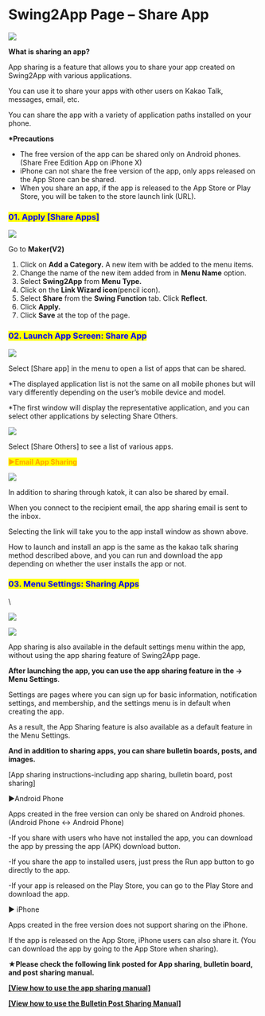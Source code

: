 # Swing2App Page – Share App

![](https://support.swing2app.com/wp-content/uploads/2019/06/swing\_share-.png)

**What is sharing an app?**

App sharing is a feature that allows you to share your app created on Swing2App with various applications.

You can use it to share your apps with other users on Kakao Talk, messages, email, etc.

You can share the app with a variety of application paths installed on your phone.

**\*Precautions**

* The free version of the app can be shared only on Android phones. (Share Free Edition App on iPhone X)
* iPhone can not share the free version of the app, only apps released on the App Store can be shared.
* When you share an app, if the app is released to the App Store or Play Store, you will be taken to the store launch link (URL).

### <mark style="color:blue;">**01. Apply \[Share Apps]**</mark>

![](https://support.swing2app.com/wp-content/uploads/2019/06/%EC%95%B1%EA%B3%B5%EC%9C%A01.png)

Go to **Maker(V2)**

1. Click on **Add a Category.** A new item with be added to the menu items.
2. Change the name of the new item added from in **Menu Name** option.
3. Select **Swing2App** from **Menu Type.**
4. Click on the **Link Wizard icon**(pencil icon).
5. Select **Share** from the **Swing Function** tab. Click **Reflect**.
6. Click **Apply.**
7. Click **Save** at the top of the page.

### <mark style="color:blue;">**02. Launch App Screen: Share App**</mark>

![](https://support.swing2app.com/wp-content/uploads/2019/06/%EC%95%B1%EA%B3%B5%EC%9C%A02.png)

Select \[Share app] in the menu to open a list of apps that can be shared.

\*The displayed application list is not the same on all mobile phones but will vary differently depending on the user’s mobile device and model.

\*The first window will display the representative application, and you can select other applications by selecting Share Others.

![](https://support.swing2app.com/wp-content/uploads/2019/06/%EC%95%B1%EA%B3%B5%EC%9C%A03-1.png)

Select \[Share Others] to see a list of various apps.

<mark style="color:orange;">**▶Email App Sharing**</mark>

![](https://support.swing2app.com/wp-content/uploads/2019/06/%EC%95%B1%EA%B3%B5%EC%9C%A04.png)

In addition to sharing through katok, it can also be shared by email.

When you connect to the recipient email, the app sharing email is sent to the inbox.

Selecting the link will take you to the app install window as shown above.

How to launch and install an app is the same as the kakao talk sharing method described above, and you can run and download the app depending on whether the user installs the app or not.

### <mark style="color:blue;">**03. Menu Settings: Sharing Apps**</mark>

\\

![](https://support.swing2app.com/wp-content/uploads/2019/06/%EC%95%B1%EA%B3%B5%EC%9C%A06-1.png)

![](https://support.swing2app.com/wp-content/uploads/2019/06/%EC%95%B1%EA%B3%B5%EC%9C%A05.png)

App sharing is also available in the default settings menu within the app, without using the app sharing feature of Swing2App page.

**After launching the app, you can use the app sharing feature in the → Menu Settings**.

Settings are pages where you can sign up for basic information, notification settings, and membership, and the settings menu is in default when creating the app.

As a result, the App Sharing feature is also available as a default feature in the Menu Settings.

**And in addition to sharing apps, you can share bulletin boards, posts, and images.**

\[App sharing instructions-including app sharing, bulletin board, post sharing]

▶Android Phone

Apps created in the free version can only be shared on Android phones. (Android Phone ↔ Android Phone)

\-If you share with users who have not installed the app, you can download the app by pressing the app (APK) download button.

\-If you share the app to installed users, just press the Run app button to go directly to the app.

\-If your app is released on the Play Store, you can go to the Play Store and download the app.

▶ iPhone

Apps created in the free version does not support sharing on the iPhone.

If the app is released on the App Store, iPhone users can also share it. (You can download the app by going to the App Store when sharing).

**★Please check the following link posted for App sharing, bulletin board, and post sharing manual.**

[**\[View how to use the app sharing manual\]**](../../appoperation/appshare.md)

[**\[View how to use the Bulletin Post Sharing Manual\]**](../../appoperation/bulletinboard-share.md)
